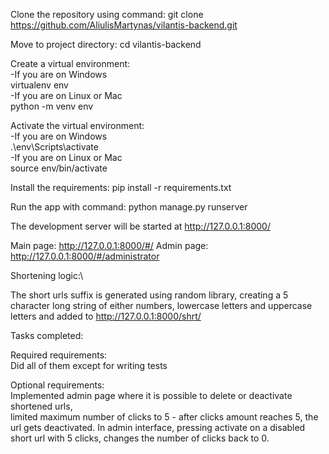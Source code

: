 Clone the repository using command: 
git clone https://github.com/AliulisMartynas/vilantis-backend.git

Move to project directory: 
cd vilantis-backend

Create a virtual environment:\
-If you are on Windows\
virtualenv env\
-If you are on Linux or Mac\
python -m venv env

Activate the virtual environment:\
-If you are on Windows\
.\env\Scripts\activate\
-If you are on Linux or Mac\
source env/bin/activate

Install the requirements: pip install -r requirements.txt

Run the app with command:
python manage.py runserver

The development server will be started at http://127.0.0.1:8000/

Main page: http://127.0.0.1:8000/#/
Admin page: http://127.0.0.1:8000/#/administrator

Shortening logic:\

The short urls suffix is generated using random library, creating a 5 character long string of either numbers, lowercase letters and uppercase letters and added to http://127.0.0.1:8000/shrt/

Tasks completed:

Required requirements:\
Did all of them except for writing tests

Optional requirements:\
Implemented admin page where it is possible to delete or deactivate shortened urls,\
limited maximum number of clicks to 5 - after clicks amount reaches 5, the url gets deactivated. In admin interface, pressing activate on a disabled short url with 5 clicks, changes the number of clicks back to 0.
